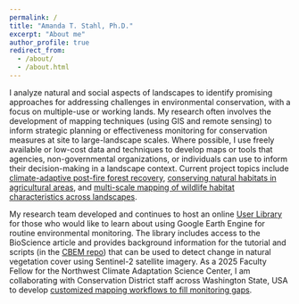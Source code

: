 ```yaml
---
permalink: /
title: "Amanda T. Stahl, Ph.D."
excerpt: "About me"
author_profile: true
redirect_from:
  - /about/
  - /about.html
---
```


I analyze natural and social aspects of landscapes to identify promising approaches for addressing challenges in environmental conservation, with a focus on multiple-use or working lands. My research often involves the development of mapping techniques (using GIS and remote sensing) to inform strategic planning or effectiveness monitoring for conservation measures at site to large-landscape scales. Where possible, I use freely available or low-cost data and techniques to develop maps or tools that agencies, non-governmental organizations, or individuals can use to inform their decision-making in a landscape context. Current project topics include <a href="https://environment.wsu.edu/post-fire-management/">climate-adaptive post-fire forest recovery</a>, <a href="https://ecologyandsociety.org/vol28/iss1/art42/">conserving natural habitats in agricultural areas</a>, and <a href="https://drive.google.com/file/d/1FRgmRMotmPzn6W5eKy9t6iyE7VvCn-pE/view?usp=drive_link">multi-scale mapping of wildlife habitat characteristics across landscapes</a>.

My research team developed and continues to host an online <a href="https://labs.wsu.edu/ecology/research-projects/cbem-user-library/">User Library</a> for those who would like to learn about using Google Earth Engine for routine environmental monitoring. The library includes access to the BioScience article and provides background information for the tutorial and scripts (in the <a href="https://github.com/ATStahl/CBEM">CBEM repo</a>) that can be used to detect change in natural vegetation cover using Sentinel-2 satellite imagery. As a 2025 Faculty Fellow for the Northwest Climate Adaptation Science Center, I am collaborating with Conservation District staff across Washington State, USA to develop <a href="https://nwcasc.uw.edu/science/project/building-capacity-to-track-ecosystem-health-across-washington-state-in-a-changing-climate/">customized mapping workflows to fill monitoring gaps</a>.

